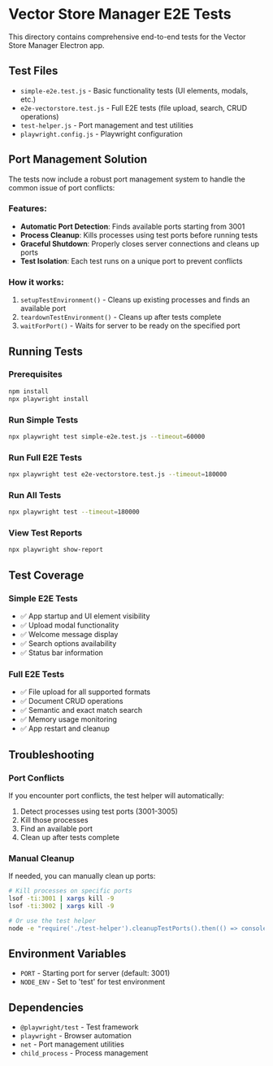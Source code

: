 # Vector Store Manager E2E Tests

This directory contains comprehensive end-to-end tests for the Vector Store Manager Electron app.

## Test Files

- `simple-e2e.test.js` - Basic functionality tests (UI elements, modals, etc.)
- `e2e-vectorstore.test.js` - Full E2E tests (file upload, search, CRUD operations)
- `test-helper.js` - Port management and test utilities
- `playwright.config.js` - Playwright configuration

## Port Management Solution

The tests now include a robust port management system to handle the common issue of port conflicts:

### Features:
- **Automatic Port Detection**: Finds available ports starting from 3001
- **Process Cleanup**: Kills processes using test ports before running tests
- **Graceful Shutdown**: Properly closes server connections and cleans up ports
- **Test Isolation**: Each test runs on a unique port to prevent conflicts

### How it works:
1. `setupTestEnvironment()` - Cleans up existing processes and finds an available port
2. `teardownTestEnvironment()` - Cleans up after tests complete
3. `waitForPort()` - Waits for server to be ready on the specified port

## Running Tests

### Prerequisites
```bash
npm install
npx playwright install
```

### Run Simple Tests
```bash
npx playwright test simple-e2e.test.js --timeout=60000
```

### Run Full E2E Tests
```bash
npx playwright test e2e-vectorstore.test.js --timeout=180000
```

### Run All Tests
```bash
npx playwright test --timeout=180000
```

### View Test Reports
```bash
npx playwright show-report
```

## Test Coverage

### Simple E2E Tests
- ✅ App startup and UI element visibility
- ✅ Upload modal functionality
- ✅ Welcome message display
- ✅ Search options availability
- ✅ Status bar information

### Full E2E Tests
- ✅ File upload for all supported formats
- ✅ Document CRUD operations
- ✅ Semantic and exact match search
- ✅ Memory usage monitoring
- ✅ App restart and cleanup

## Troubleshooting

### Port Conflicts
If you encounter port conflicts, the test helper will automatically:
1. Detect processes using test ports (3001-3005)
2. Kill those processes
3. Find an available port
4. Clean up after tests complete

### Manual Cleanup
If needed, you can manually clean up ports:
```bash
# Kill processes on specific ports
lsof -ti:3001 | xargs kill -9
lsof -ti:3002 | xargs kill -9

# Or use the test helper
node -e "require('./test-helper').cleanupTestPorts().then(() => console.log('Cleanup complete'));"
```

## Environment Variables

- `PORT` - Starting port for server (default: 3001)
- `NODE_ENV` - Set to 'test' for test environment

## Dependencies

- `@playwright/test` - Test framework
- `playwright` - Browser automation
- `net` - Port management utilities
- `child_process` - Process management 